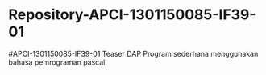 # Repository-APCI-1301150085-IF39-01
 #APCI-1301150085-IF39-01             Teaser DAP             Program sederhana menggunakan bahasa pemrograman pascal
